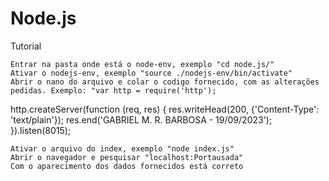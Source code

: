 # Node.js

Tutorial

    Entrar na pasta onde está o node-env, exemplo "cd node.js/"
    Ativar o nodejs-env, exemplo "source ./nodejs-env/bin/activate"
    Abrir o nano do arquivo e colar o codigo fornecido, com as alterações pedidas. Exemplo: "var http = require('http');

http.createServer(function (req, res) { res.writeHead(200, {'Content-Type': 'text/plain'}); res.end('GABRIEL M. R. BARBOSA - 19/09/2023'); }).listen(8015);

    Ativar o arquivo do index, exemplo "node index.js"
    Abrir o navegador e pesquisar "localhost:Portausada"
    Com o aparecimento dos dados fornecidos está correto
